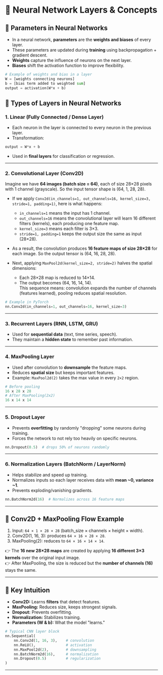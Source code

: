 
# 🧠 Neural Network Layers & Concepts 

## 🔹 Parameters in Neural Networks
- In a neural network, **parameters** are the **weights and biases** of every layer.
- These parameters are updated during **training** using backpropagation + gradient descent.
- **Weights** capture the influence of neurons on the next layer.
- **Biases** shift the activation function to improve flexibility.

```python
# Example of weights and bias in a layer
W = [weights connecting neurons]
b = [bias term added to weighted sum]
output = activation(W*x + b)
```

## 🔹 Types of Layers in Neural Networks

### 1. **Linear (Fully Connected / Dense Layer)**

- Each neuron in the layer is connected to every neuron in the previous layer.
- Transformation:

```python
output = W*x + b
```

- Used in **final layers** for classification or regression.

---

### 2. **Convolutional Layer (Conv2D)**

Imagine we have **64 images (batch size = 64)**, each of size 28×28 pixels with 1 channel (grayscale). So the input tensor shape is (64, 1, 28, 28).
- If we apply `Conv2d(in_channels=1, out_channels=16, kernel_size=3, stride=1, padding=1)`, here is what happens:
    - `in_channels=1` means the input has 1 channel.
    - `out_channels=16` means the convolutional layer will learn 16 different filters (kernels), each producing one feature map.
    - `kernel_size=3` means each filter is 3×3.
    - `stride=1, padding=1` keeps the output size the same as input (28×28).
        
- As a result, the convolution produces **16 feature maps of size 28×28** for each image. So the output tensor is (64, 16, 28, 28).
- Next, applying `MaxPool2d(kernel_size=2, stride=2)` halves the spatial dimensions:
    - Each 28×28 map is reduced to 14×14.
    - The output becomes (64, 16, 14, 14).  
        This sequence means: convolution expands the number of channels (features learned), pooling reduces spatial resolution.
```python
# Example in PyTorch
nn.Conv2d(in_channels=1, out_channels=16, kernel_size=3)
```


---

### 3. **Recurrent Layers (RNN, LSTM, GRU)**

- Used for **sequential data** (text, time series, speech).
- They maintain a **hidden state** to remember past information.

---

### 4. **MaxPooling Layer**
- Used after convolution to **downsample** the feature maps.
- Reduces **spatial size** but keeps important features.
- Example: `MaxPool2d(2)` takes the max value in every `2×2` region.

```python
# Before pooling
16 x 28 x 28
# After MaxPooling(2x2)
16 x 14 x 14
```

---
### 5. **Dropout Layer**
- Prevents **overfitting** by randomly "dropping" some neurons during training.
- Forces the network to not rely too heavily on specific neurons.

```python
nn.Dropout(0.5)  # drops 50% of neurons randomly
```

---

### 6. **Normalization Layers (BatchNorm / LayerNorm)**
- Helps stabilize and speed up training.
- Normalizes inputs so each layer receives data with **mean ~0, variance ~1**.
- Prevents exploding/vanishing gradients.

```python
nn.BatchNorm2d(16)  # Normalizes across 16 feature maps
```

---

## 🔹 Conv2D + MaxPooling Flow Example

1. Input: `64 × 1 × 28 × 28` (batch_size × channels × height × width).
2. Conv2D(1, 16, 3): produces `64 × 16 × 28 × 28`.
3. MaxPooling(2): reduces to `64 × 16 × 14 × 14`.

👉 The **16 new 28×28 maps** are created by applying **16 different 3×3 kernels** over the original input image.  
👉 After MaxPooling, the size is reduced but the **number of channels (16)** stays the same.

---

## 🔹 Key Intuition

- **Conv2D:** Learns **filters** that detect features.
- **MaxPooling:** Reduces size, keeps strongest signals.
- **Dropout:** Prevents overfitting.
- **Normalization:** Stabilizes training.
- **Parameters (W & b):** What the model "learns."

```python
# Typical CNN layer block
nn.Sequential(
    nn.Conv2d(1, 16, 3),    # convolution
    nn.ReLU(),              # activation
    nn.MaxPool2d(2),        # downsampling
    nn.BatchNorm2d(16),     # normalization
    nn.Dropout(0.5)         # regularization
)
```

---
